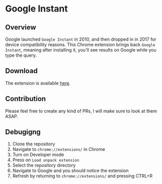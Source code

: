 # Google Instant
## Overview
Google launched `Google Instant` in 2010, and then dropped in in 2017 for device compatibility reasons.
This Chrome extension brings back `Google Instant`, meaning after installing it, you'll see results on Google while you type the query.

## Download
The extension is available [here](https://chrome.google.com/webstore/detail/google-instant/pgkcggibpkmllknengmmihdoeaifkmmc).

## Contribution
Please feel free to create any kind of PRs, I will make sure to look at them ASAP.

## Debugigng
1. Clone the repository
2. Navigate to `chrome://extensions/` in Chrome
3. Turn on Developer mode
4. Press on `Load unpack extension`
5. Select the repository directory 
6. Navigate to Google and you should notice the extension
7. Refresh by returning to `chrome://extensions/` and pressing CTRL+R
